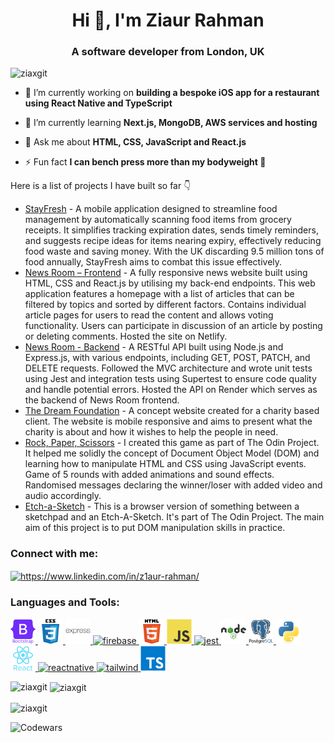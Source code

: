 <h1 align="center">Hi 👋, I'm Ziaur Rahman</h1> 
<h3 align="center">A software developer from London, UK</h3>

<p align="left"> <img src="https://komarev.com/ghpvc/?username=ziaxgit&label=Profile%20views&color=0e75b6&style=flat" alt="ziaxgit" /> </p>

- 🔭 I’m currently working on **building a bespoke iOS app for a restaurant using React Native and TypeScript**

- 🌱 I’m currently learning **Next.js, MongoDB, AWS services and hosting**

- 💬 Ask me about **HTML, CSS, JavaScript and React.js**

- ⚡ Fun fact **I can bench press more than my bodyweight 💪**

Here is a list of projects I have built so far 👇
- [StayFresh](https://northcoders.com/project-phase/stayfresh) - A mobile application designed to streamline food management by automatically scanning food items from grocery receipts. It simplifies tracking expiration dates, sends timely reminders, and suggests recipe ideas for items nearing expiry, effectively reducing food waste and saving money. With the UK discarding 9.5 million tons of food annually, StayFresh aims to combat this issue effectively. 
- [News Room – Frontend](https://zias-news.netlify.app/) - A fully responsive news website built using HTML, CSS and React.js by utilising my back-end endpoints. This web application features a homepage with a list of articles that can be filtered by topics and sorted by different factors. Contains individual article pages for users to read the content and allows voting functionality. Users can participate in discussion of an article by posting or deleting comments. Hosted the site on Netlify.
- [News Room - Backend](https://zia-nc-news.onrender.com/api) - A RESTful API built using Node.js and Express.js, with various endpoints, including GET, POST, PATCH, and DELETE requests. Followed the MVC architecture and wrote unit tests using Jest and integration tests using Supertest to ensure code quality and handle potential errors. Hosted the API on Render which serves as the backend of News Room frontend.
- [The Dream Foundation](https://ziaxgit.github.io/the-dream-foundation/index.html) - A concept website created for a charity based client. The website is mobile responsive and aims to present what the charity is about and how it wishes to help the people in need.
- [Rock, Paper, Scissors](https://ziaxgit.github.io/rock-paper-scissors/) - I created this game as part of The Odin Project. It helped me solidly the concept of Document Object Model (DOM) and learning how to manipulate HTML and CSS using JavaScript events. Game of 5 rounds with added animations and sound effects. Randomised messages declaring the winner/loser with added video and audio accordingly.
- [Etch-a-Sketch](https://ziaxgit.github.io/etch-a-sketch/) - This is a browser version of something between a sketchpad and an Etch-A-Sketch. It's part of The Odin Project. The main aim of this project is to put DOM manipulation skills in practice.

<h3 align="left">Connect with me:</h3>
<p align="left">
<a href="https://linkedin.com/in/https://www.linkedin.com/in/z1aur-rahman/" target="blank"><img align="center" src="https://raw.githubusercontent.com/rahuldkjain/github-profile-readme-generator/master/src/images/icons/Social/linked-in-alt.svg" alt="https://www.linkedin.com/in/z1aur-rahman/" height="30" width="40" /></a>
</p>

<h3 align="left">Languages and Tools:</h3>
<p align="left"> <a href="https://getbootstrap.com" target="_blank" rel="noreferrer"> <img src="https://raw.githubusercontent.com/devicons/devicon/master/icons/bootstrap/bootstrap-plain-wordmark.svg" alt="bootstrap" width="40" height="40"/> </a> <a href="https://www.w3schools.com/css/" target="_blank" rel="noreferrer"> <img src="https://raw.githubusercontent.com/devicons/devicon/master/icons/css3/css3-original-wordmark.svg" alt="css3" width="40" height="40"/> </a> <a href="https://expressjs.com" target="_blank" rel="noreferrer"> <img src="https://raw.githubusercontent.com/devicons/devicon/master/icons/express/express-original-wordmark.svg" alt="express" width="40" height="40"/> </a> <a href="https://firebase.google.com/" target="_blank" rel="noreferrer"> <img src="https://www.vectorlogo.zone/logos/firebase/firebase-icon.svg" alt="firebase" width="40" height="40"/> </a> <a href="https://www.w3.org/html/" target="_blank" rel="noreferrer"> <img src="https://raw.githubusercontent.com/devicons/devicon/master/icons/html5/html5-original-wordmark.svg" alt="html5" width="40" height="40"/> </a> <a href="https://developer.mozilla.org/en-US/docs/Web/JavaScript" target="_blank" rel="noreferrer"> <img src="https://raw.githubusercontent.com/devicons/devicon/master/icons/javascript/javascript-original.svg" alt="javascript" width="40" height="40"/> </a> <a href="https://jestjs.io" target="_blank" rel="noreferrer"> <img src="https://www.vectorlogo.zone/logos/jestjsio/jestjsio-icon.svg" alt="jest" width="40" height="40"/> </a> <a href="https://nodejs.org" target="_blank" rel="noreferrer"> <img src="https://raw.githubusercontent.com/devicons/devicon/master/icons/nodejs/nodejs-original-wordmark.svg" alt="nodejs" width="40" height="40"/> </a> <a href="https://www.postgresql.org" target="_blank" rel="noreferrer"> <img src="https://raw.githubusercontent.com/devicons/devicon/master/icons/postgresql/postgresql-original-wordmark.svg" alt="postgresql" width="40" height="40"/> </a> <a href="https://www.python.org" target="_blank" rel="noreferrer"> <img src="https://raw.githubusercontent.com/devicons/devicon/master/icons/python/python-original.svg" alt="python" width="40" height="40"/> </a> <a href="https://reactjs.org/" target="_blank" rel="noreferrer"> <img src="https://raw.githubusercontent.com/devicons/devicon/master/icons/react/react-original-wordmark.svg" alt="react" width="40" height="40"/> </a> <a href="https://reactnative.dev/" target="_blank" rel="noreferrer"> <img src="https://reactnative.dev/img/header_logo.svg" alt="reactnative" width="40" height="40"/> </a> <a href="https://tailwindcss.com/" target="_blank" rel="noreferrer"> <img src="https://www.vectorlogo.zone/logos/tailwindcss/tailwindcss-icon.svg" alt="tailwind" width="40" height="40"/> </a> <a href="https://www.typescriptlang.org/" target="_blank" rel="noreferrer"> <img src="https://raw.githubusercontent.com/devicons/devicon/master/icons/typescript/typescript-original.svg" alt="typescript" width="40" height="40"/> </a> </p>

<p><img align="left" src="https://github-readme-stats.vercel.app/api/top-langs?username=ziaxgit&show_icons=true&locale=en&layout=compact" alt="ziaxgit" /></p>

<p>&nbsp;<img align="center" src="https://github-readme-stats.vercel.app/api?username=ziaxgit&show_icons=true&locale=en" alt="ziaxgit" /></p>

<p><img align="center" src="https://github-readme-streak-stats.herokuapp.com/?user=ziaxgit&" alt="ziaxgit" /></p>

![Codewars](https://github.r2v.ch/codewars?user=ziaxgit&stroke=orange)
